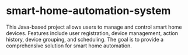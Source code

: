 # smart-home-automation-system
This Java-based project allows users to manage and control smart home devices. Features include user registration, device management, action history, device grouping, and scheduling. The goal is to provide a comprehensive solution for smart home automation.
